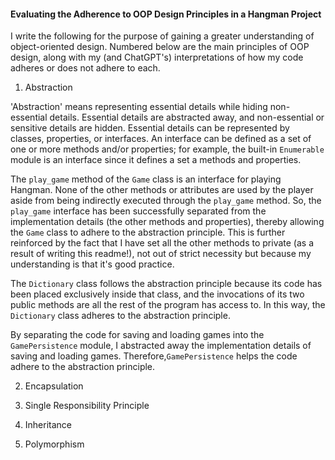 #### Evaluating the Adherence to OOP Design Principles in a Hangman Project

I write the following for the purpose of gaining a greater understanding of object-oriented design. Numbered below are the main principles of OOP design, along with my (and ChatGPT's) interpretations of how my code adheres or does not adhere to each.

1. Abstraction

  'Abstraction' means representing essential details while hiding non-essential details. Essential details are abstracted away, and non-essential or sensitive details are hidden. Essential details can be represented by classes, properties, or interfaces. An interface can be defined as a set of one or more methods and/or properties; for example, the built-in `Enumerable` module is an interface since it defines a set a methods and properties.
  
  The `play_game` method of the `Game` class is an interface for playing Hangman. None of the other methods or attributes are used by the player aside from being indirectly executed through the `play_game` method. So, the `play_game` interface has been successfully separated from the implementation details (the other methods and properties), thereby allowing the `Game` class to adhere to the abstraction principle. This is further reinforced by the fact that I have set all the other methods to private (as a result of writing this readme!), not out of strict necessity but because my understanding is that it's good practice.

  The `Dictionary` class follows the abstraction principle because its code has been placed exclusively inside that class, and the invocations of its two public methods are all the rest of the program has access to. In this way, the `Dictionary` class adheres to the abstraction principle.

  By separating the code for saving and loading games into the `GamePersistence` module, I abstracted away the implementation details of saving and loading games. Therefore,`GamePersistence` helps the code adhere to the abstraction principle.

2. Encapsulation


3. Single Responsibility Principle


4. Inheritance


5. Polymorphism

